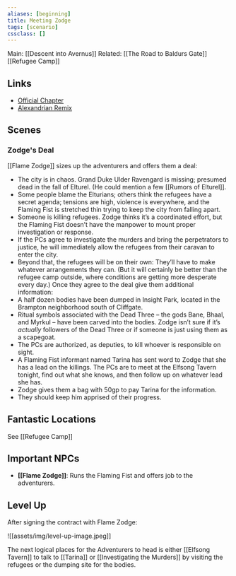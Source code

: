 ```yaml
---
aliases: [beginning]
title: Meeting Zodge
tags: [scenario]
cssclass: []
---
```


Main: [[Descent into Avernus]]
Related: [[The Road to Baldurs Gate]] [[Refugee Camp]]

## Links
- [Official Chapter](https://www.dndbeyond.com/sources/bgdia/a-tale-of-two-cities#TheBasiliskGate)
- [Alexandrian Remix](https://thealexandrian.net/wordpress/44221/roleplaying-games/remixing-avernus-part-1-the-beginning)

## Scenes

### Zodge's Deal
[[Flame Zodge]] sizes up the adventurers and offers them a deal:
-   The city is in chaos. Grand Duke Ulder Ravengard is missing; presumed dead in the fall of Elturel. (He could mention a few [[Rumors of Elturel]].
-   Some people blame the Elturians; others think the refugees have a secret agenda; tensions are high, violence is everywhere, and the Flaming Fist is stretched thin trying to keep the city from falling apart.
-   Someone is killing refugees. Zodge thinks it’s a coordinated effort, but the Flaming Fist doesn’t have the manpower to mount proper investigation or response.
-   If the PCs agree to investigate the murders and bring the perpetrators to justice, he will immediately allow the refugees from their caravan to enter the city.
-   Beyond that, the refugees will be on their own: They’ll have to make whatever arrangements they can. (But it will certainly be better than the refugee camp outside, where conditions are getting more desperate every day.)
Once they agree to the deal give them additional information:
-   A half dozen bodies have been dumped in Insight Park, located in the Brampton neighborhood south of Cliffgate.
-   Ritual symbols associated with the Dead Three – the gods Bane, Bhaal, and Myrkul – have been carved into the bodies. Zodge isn’t sure if it’s _actually_ followers of the Dead Three or if someone is just using them as a scapegoat.
-   The PCs are authorized, as deputies, to kill whoever is responsible on sight.
-   A Flaming Fist informant named Tarina has sent word to Zodge that she has a lead on the killings. The PCs are to meet at the Elfsong Tavern tonight, find out what she knows, and then follow up on whatever lead she has.
-   Zodge gives them a bag with 50gp to pay Tarina for the information.
-   They should keep him apprised of their progress.

## Fantastic Locations

See [[Refugee Camp]]

## Important NPCs

- **[[Flame Zodge]]**: Runs the Flaming Fist and offers job to the adventurers.

## Level Up
After signing the contract with Flame Zodge:

![[assets/img/level-up-image.jpeg]]

The next logical places for the Adventurers to head is either [[Elfsong Tavern]] to talk to [[Tarina]] or [[Investigating the Murders]] by visiting the refugees or the dumping site for the bodies.